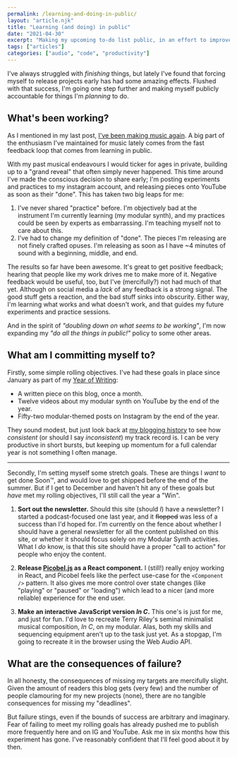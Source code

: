 ```yaml
---
permalink: /learning-and-doing-in-public/
layout: "article.njk"
title: "Learning (and doing) in public"
date: "2021-04-30"
excerpt: "Making my upcoming to-do list public, in an effort to improve my productivity."
tags: ["articles"]
categories: ["audio", "code", "productivity"]
---
```


I've always struggled with _finishing_ things, but lately I've found that forcing myself to release projects early has had some amazing effects. Flushed with that success, I'm going one step further and making myself publicly accountable for things I'm _planning_ to do.

## What's been working?

As I mentioned in my last post, [I've been making music again](https://tomhazledine.com/falling-back-in-love-with-music/). A big part of the enthusiasm I've maintained for music lately comes from the fast feedback loop that comes from learning in public.

With my past musical endeavours I would ticker for ages in private, building up to a "grand reveal" that often simply never happened. This time around I've made the conscious decision to share early; I'm posting experiments and practices to my instagram account, and releasing pieces onto YouTube as soon as their "done". This has taken two big leaps for me:

1. I've never shared "practice" before. I'm objectively bad at the instrument I'm currently learning (my modular synth), and my practices could be seen by experts as embarrassing. I'm teaching myself not to care about this.
2. I've had to change my definition of "done". The pieces I'm releasing are not finely crafted opuses. I'm releasing as soon as I have ~4 minutes of sound with a beginning, middle, and end.

The results so far have been awesome. It's great to get positive feedback; hearing that people like my work drives me to make more of it. Negative feedback would be useful, too, but I've (mercifully?) not had much of that yet. Although on social media a _lack_ of any feedback is a strong signal. The good stuff gets a reaction, and the bad stuff sinks into obscurity. Either way, I'm learning what works and what doesn't work, and that guides my future experiments and practice sessions.

And in the spirit of _"doubling down on what seems to be working"_, I'm now expanding my _"do all the things in public!"_ policy to some other areas.

## What am I committing myself to?

Firstly, some simple rolling objectives. I've had these goals in place since January as part of my [Year of Writing](https://tomhazledine.com/year-of-writing/):

-   A written piece on this blog, once a month.
-   Twelve videos about my modular synth on YouTube by the end of the year.
-   Fifty-two modular-themed posts on Instagram by the end of the year.

They sound modest, but just look back at [my blogging history](https://tomhazledine.com/archive/) to see how _consistent_ (or should I say _inconsistent_) my track record is. I can be very productive in short bursts, but keeping up momentum for a full calendar year is not something I often manage.

---

Secondly, I'm setting myself some stretch goals. These are things I _want_ to get done Soon™️, and would love to get shipped before the end of the summer. But if I get to December and haven't hit any of these goals but _have_ met my rolling objectives, I'll still call the year a "Win".

1.  **Sort out the newsletter.** Should this site (should _I_) have a newsletter? I started a podcast-focused one last year, and it ~~flopped~~ was less of a success than I'd hoped for. I'm currently on the fence about whether I should have a general newsletter for all the content published on this site, or whether it should focus solely on my Modular Synth activities. What I _do_ know, is that this site should have a proper "call to action" for people who enjoy the content.

2.  **Release [Picobel.js](https://www.npmjs.com/package/picobel) as a React component.** I (still!) really enjoy working in React, and Picobel feels like the perfect use-case for the `<Component />` pattern. It also gives me more control over state changes (like "playing" or "paused" or "loading") which lead to a nicer (and more reliable) experience for the end user.

3.  **Make an interactive JavaScript version _In C_.** This one's is just for me, and just for fun. I'd love to recreate Terry Riley's seminal minimalist musical composition, _In C_, on my modular. Alas, both my skills and sequencing equipment aren't up to the task just yet. As a stopgap, I'm going to recreate it in the browser using the Web Audio API.

## What are the consequences of failure?

In all honesty, the consequences of missing my targets are mercifully slight. Given the amount of readers this blog gets (very few) and the number of people clamouring for my new projects (none), there are no tangible consequences for missing my "deadlines".

But failure stings, even if the bounds of success are arbitrary and imaginary. Fear of failing to meet my rolling goals has already pushed me to publish more frequently here and on IG and YouTube. Ask me in six months how this experiment has gone. I've reasonably confident that I'll feel good about it by then.
